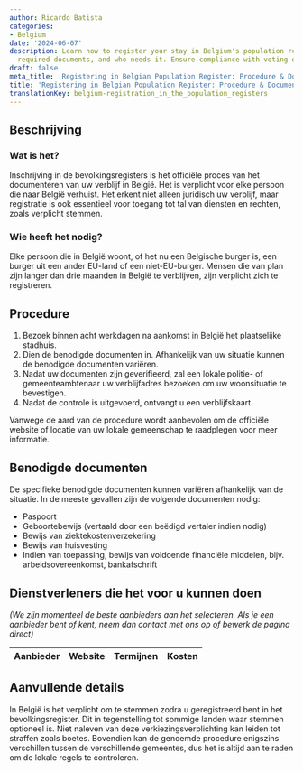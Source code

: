 ```yaml
---
author: Ricardo Batista
categories:
- Belgium
date: '2024-06-07'
description: Learn how to register your stay in Belgium's population registers. Procedure,
  required documents, and who needs it. Ensure compliance with voting obligations.
draft: false
meta_title: 'Registering in Belgian Population Register: Procedure & Documents'
title: 'Registering in Belgian Population Register: Procedure & Documents'
translationKey: belgium-registration_in_the_population_registers
---
```



## Beschrijving
### Wat is het?
Inschrijving in de bevolkingsregisters is het officiële proces van het documenteren van uw verblijf in België. Het is verplicht voor elke persoon die naar België verhuist. Het erkent niet alleen juridisch uw verblijf, maar registratie is ook essentieel voor toegang tot tal van diensten en rechten, zoals verplicht stemmen.

### Wie heeft het nodig?
Elke persoon die in België woont, of het nu een Belgische burger is, een burger uit een ander EU-land of een niet-EU-burger. Mensen die van plan zijn langer dan drie maanden in België te verblijven, zijn verplicht zich te registreren.

## Procedure
1. Bezoek binnen acht werkdagen na aankomst in België het plaatselijke stadhuis.
2. Dien de benodigde documenten in. Afhankelijk van uw situatie kunnen de benodigde documenten variëren.
3. Nadat uw documenten zijn geverifieerd, zal een lokale politie- of gemeenteambtenaar uw verblijfadres bezoeken om uw woonsituatie te bevestigen.
4. Nadat de controle is uitgevoerd, ontvangt u een verblijfskaart.

Vanwege de aard van de procedure wordt aanbevolen om de officiële website of locatie van uw lokale gemeenschap te raadplegen voor meer informatie.

## Benodigde documenten
De specifieke benodigde documenten kunnen variëren afhankelijk van de situatie. In de meeste gevallen zijn de volgende documenten nodig:
- Paspoort
- Geboortebewijs (vertaald door een beëdigd vertaler indien nodig)
- Bewijs van ziektekostenverzekering
- Bewijs van huisvesting
- Indien van toepassing, bewijs van voldoende financiële middelen, bijv. arbeidsovereenkomst, bankafschrift

## Dienstverleners die het voor u kunnen doen

_(We zijn momenteel de beste aanbieders aan het selecteren. Als je een aanbieder bent of kent, neem dan contact met ons op of bewerk de pagina direct)_

| Aanbieder       |     Website     |     Termijnen    |       Kosten     |
| --------------- | --------------- |  :-------------: | :-------------: |

## Aanvullende details
In België is het verplicht om te stemmen zodra u geregistreerd bent in het bevolkingsregister. Dit in tegenstelling tot sommige landen waar stemmen optioneel is. Niet naleven van deze verkiezingsverplichting kan leiden tot straffen zoals boetes. Bovendien kan de genoemde procedure enigszins verschillen tussen de verschillende gemeentes, dus het is altijd aan te raden om de lokale regels te controleren.